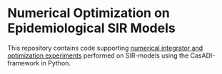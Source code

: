 # Numerical Optimization on Epidemiological SIR Models
This repository contains code supporting [numerical integrator and optimization experiments](https://arxiv.org/a/0009-0007-3038-0111.html) performed on SIR-models using the CasADI-framework in Python.

